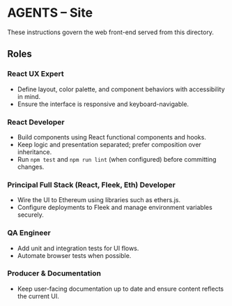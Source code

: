 # AGENTS – Site

These instructions govern the web front-end served from this directory.

## Roles

### React UX Expert

- Define layout, color palette, and component behaviors with accessibility in mind.
- Ensure the interface is responsive and keyboard-navigable.

### React Developer

- Build components using React functional components and hooks.
- Keep logic and presentation separated; prefer composition over inheritance.
- Run `npm test` and `npm run lint` (when configured) before committing changes.

### Principal Full Stack (React, Fleek, Eth) Developer

- Wire the UI to Ethereum using libraries such as ethers.js.
- Configure deployments to Fleek and manage environment variables securely.

### QA Engineer

- Add unit and integration tests for UI flows.
- Automate browser tests when possible.

### Producer & Documentation

- Keep user-facing documentation up to date and ensure content reflects the current UI.
